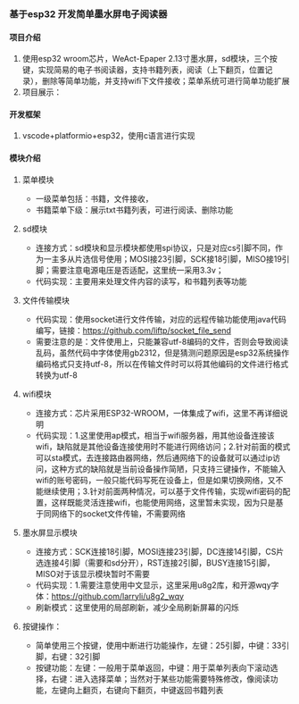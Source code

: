 ### 基于esp32 开发简单墨水屏电子阅读器

#### 项目介绍

1. 使用esp32 wroom芯片，WeAct-Epaper 2.13寸墨水屏，sd模块，三个按键，实现简易的电子书阅读器，支持书籍列表，阅读（上下翻页，位置记录），删除等简单功能，并支持wifi下文件接收；菜单系统可进行简单功能扩展
2. 项目展示：

#### 开发框架

1. vscode+platformio+esp32，使用c语言进行实现

#### 模块介绍

1. 菜单模块
   * 一级菜单包括：书籍，文件接收，
   * 书籍菜单下级：展示txt书籍列表，可进行阅读、删除功能
2. sd模块
   * 连接方式：sd模块和显示模块都使用spi协议，只是对应cs引脚不同，作为一主多从片选信号使用；MOSI接23引脚，SCK接18引脚，MISO接19引脚；需要注意电源电压是否适配，这里统一采用3.3v；
   * 代码实现：主要用来处理文件内容的读写，和书籍列表等功能
3. 文件传输模块
   * 代码实现：使用socket进行文件传输，对应的远程传输功能使用java代码编写，链接：https://github.com/liftp/socket_file_send
   * 需要注意的是：文件使用上，只能兼容utf-8编码的文件，否则会导致阅读乱码，虽然代码中字体使用gb2312，但是猜测问题原因是esp32系统操作编码格式只支持utf-8，所以在传输文件时可以将其他编码的文件进行格式转换为utf-8
4. wifi模块
   * 连接方式：芯片采用ESP32-WROOM，一体集成了wifi，这里不再详细说明
   * 代码实现：1.这里使用ap模式，相当于wifi服务器，用其他设备连接该wifi，缺陷就是其他设备连接使用时不能进行网络访问；2.针对前面的模式可以sta模式，去连接路由器网络，然后通网络下的设备就可以通过ip访问，这种方式的缺陷就是当前设备操作简陋，只支持三键操作，不能输入wifi的账号密码，一般只能代码写死在设备上，但是如果切换网络，又不能继续使用；3.针对前面两种情况，可以基于文件传输，实现wifi密码的配置，这样既能灵活连接wifi，也能使用网络，这里暂未实现，因为只是基于同网络下的socket文件传输，不需要网络
5. 墨水屏显示模块
   * 连接方式：SCK连接18引脚，MOSI连接23引脚，DC连接14引脚，CS片选连接4引脚（需要和sd分开），RST连接2引脚，BUSY连接15引脚，MISO对于该显示模块暂时不需要
   * 代码实现：1.需要注意使用中文显示，这里采用u8g2库，和开源wqy字体：https://github.com/larryli/u8g2_wqy 
   * 刷新模式：这里使用的局部刷新，减少全局刷新屏幕的闪烁

6. 按键操作：
   * 简单使用三个按键，使用中断进行功能操作，左键：25引脚，中键：33引脚，右键：32引脚
   * 按键功能：左键：一般用于菜单返回，中键：用于菜单列表向下滚动选择，右键：进入选择菜单；当然对于某些功能需要特殊修改，像阅读功能，左键向上翻页，右键向下翻页，中键返回书籍列表



